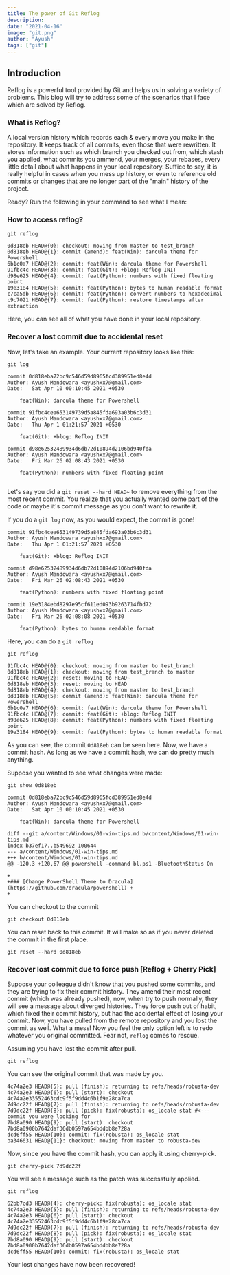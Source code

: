 ```yaml
---
title: The power of Git Reflog
description:
date: "2021-04-16"
image: "git.png"
author: "Ayush"
tags: ["git"]
---
```


## Introduction

Reflog is a powerful tool provided by Git and helps us in solving a variety of problems. This blog will try to address some of the scenarios that I face which are solved by Reflog.

### What is Reflog?

A local version history which records each & every move you make in the repository. It keeps track of all commits, even those that were rewritten. It stores information such as which branch you checked out from, which stash you applied, what commits you ammend, your merges, your rebases, every little detail about what happens in your local repository.
Suffice to say, it is really helpful in cases when you mess up history, or even to reference old commits or changes that are no longer part of the "main" history of the project.

Ready? Run the following in your command to see what I mean:

### How to access reflog?

```
git reflog
```

```
0d818eb HEAD@{0}: checkout: moving from master to test_branch
0d818eb HEAD@{1}: commit (amend): feat(Win): darcula theme for Powershell
6b1c0a7 HEAD@{2}: commit: feat(Win): darcula theme for Powershell
91fbc4c HEAD@{3}: commit: feat(Git): +blog: Reflog INIT
d98e625 HEAD@{4}: commit: feat(Python): numbers with fixed floating point
19e3184 HEAD@{5}: commit: feat(Python): bytes to human readable format
c7ca5db HEAD@{6}: commit: feat(Python): convert numbers to hexadecimal
c9c7021 HEAD@{7}: commit: feat(Python): restore timestamps after extraction
```

Here, you can see all of what you have done in your local repository.

### Recover a lost commit due to accidental reset

Now, let's take an example.
Your current repository looks like this:

```
git log
```

```
commit 0d818eba72bc9c546d59d8965fcd389951ed8e4d
Author: Ayush Mandowara <ayushxx7@gmail.com>
Date:   Sat Apr 10 00:10:45 2021 +0530

    feat(Win): darcula theme for Powershell

commit 91fbc4cea653149739d5a845fda693a03b6c3d31
Author: Ayush Mandowara <ayushxx7@gmail.com>
Date:   Thu Apr 1 01:21:57 2021 +0530

    feat(Git): +blog: Reflog INIT

commit d98e62532489934d6db72d10894d2106bd940fda
Author: Ayush Mandowara <ayushxx7@gmail.com>
Date:   Fri Mar 26 02:08:43 2021 +0530

    feat(Python): numbers with fixed floating point


```

Let's say you did a `git reset --hard HEAD~` to remove everything from the most recent commit.
You realize that you actually wanted some part of the code or maybe it's commit message as you don't want to rewrite it.

If you do a `git log` now, as you would expect, the commit is gone!

```
commit 91fbc4cea653149739d5a845fda693a03b6c3d31
Author: Ayush Mandowara <ayushxx7@gmail.com>
Date:   Thu Apr 1 01:21:57 2021 +0530

    feat(Git): +blog: Reflog INIT

commit d98e62532489934d6db72d10894d2106bd940fda
Author: Ayush Mandowara <ayushxx7@gmail.com>
Date:   Fri Mar 26 02:08:43 2021 +0530

    feat(Python): numbers with fixed floating point

commit 19e3184ebd8297e95cf611ed093b9263714fbd72
Author: Ayush Mandowara <ayushxx7@gmail.com>
Date:   Fri Mar 26 02:08:08 2021 +0530

    feat(Python): bytes to human readable format
```

Here, you can do a `git reflog`

```
git reflog
```

```
91fbc4c HEAD@{0}: checkout: moving from master to test_branch
0d818eb HEAD@{1}: checkout: moving from test_branch to master
91fbc4c HEAD@{2}: reset: moving to HEAD~
0d818eb HEAD@{3}: reset: moving to HEAD
0d818eb HEAD@{4}: checkout: moving from master to test_branch
0d818eb HEAD@{5}: commit (amend): feat(Win): darcula theme for Powershell
6b1c0a7 HEAD@{6}: commit: feat(Win): darcula theme for Powershell
91fbc4c HEAD@{7}: commit: feat(Git): +blog: Reflog INIT
d98e625 HEAD@{8}: commit: feat(Python): numbers with fixed floating point
19e3184 HEAD@{9}: commit: feat(Python): bytes to human readable format
```

As you can see, the commit `0d818eb` can be seen here.
Now, we have a commit hash. As long as we have a commit hash, we can do pretty much anything.

Suppose you wanted to see what changes were made:

```
git show 0d818eb
```

```
commit 0d818eba72bc9c546d59d8965fcd389951ed8e4d
Author: Ayush Mandowara <ayushxx7@gmail.com>
Date:   Sat Apr 10 00:10:45 2021 +0530

    feat(Win): darcula theme for Powershell

diff --git a/content/Windows/01-win-tips.md b/content/Windows/01-win-tips.md
index b37ef17..b549692 100644
--- a/content/Windows/01-win-tips.md
+++ b/content/Windows/01-win-tips.md
@@ -120,3 +120,67 @@ powershell -command bl.ps1 -BluetoothStatus On

+
+### [Change PowerShell Theme to Dracula](https://github.com/dracula/powershell) +
+
```

You can checkout to the commit

```
git checkout 0d818eb
```

You can reset back to this commit. It will make so as if you never deleted the commit in the first place.

```
git reset --hard 0d818eb
```

### Recover lost commit due to force push [Reflog + Cherry Pick]

Suppose your colleague didn't know that you pushed some commits, and they are trying to fix their commit history.
They amend their most recent commit (which was already pushed), now, when try to push normally, they will see a message about diverged histories.
They force push out of habit, which fixed their commit history, but had the accidental effect of losing your commit.
Now, you have pulled from the remote repository and you lost the commit as well.
What a mess! Now you feel the only option left is to redo whatever you original committed.
Fear not, `reflog` comes to rescue.

Assuming you have lost the commit after pull.

```
git reflog
```

You can see the original commit that was made by you.

```
4c74a2e3 HEAD@{5}: pull (finish): returning to refs/heads/robusta-dev
4c74a2e3 HEAD@{6}: pull (start): checkout 4c74a2e33552463cdc9f5f9dd4c6b1f9e28ca7ca
7d9dc22f HEAD@{7}: pull (finish): returning to refs/heads/robusta-dev
7d9dc22f HEAD@{8}: pull (pick): fix(robusta): os_locale stat #<--- commit you were looking for
7bd8a090 HEAD@{9}: pull (start): checkout 7bd8a0900b7642daf36db0597a654bddbb8e728a
dcd6ff55 HEAD@{10}: commit: fix(robusta): os_locale stat
ba346631 HEAD@{11}: checkout: moving from master to robusta-dev
```

Now, since you have the commit hash, you can apply it using cherry-pick.

```
git cherry-pick 7d9dc22f
```

You will see a message such as the patch was successfully applied.

```
git reflog
```

```
62bb7cd3 HEAD@{4}: cherry-pick: fix(robusta): os_locale stat
4c74a2e3 HEAD@{5}: pull (finish): returning to refs/heads/robusta-dev
4c74a2e3 HEAD@{6}: pull (start): checkout 4c74a2e33552463cdc9f5f9dd4c6b1f9e28ca7ca
7d9dc22f HEAD@{7}: pull (finish): returning to refs/heads/robusta-dev
7d9dc22f HEAD@{8}: pull (pick): fix(robusta): os_locale stat
7bd8a090 HEAD@{9}: pull (start): checkout 7bd8a0900b7642daf36db0597a654bddbb8e728a
dcd6ff55 HEAD@{10}: commit: fix(robusta): os_locale stat
```

Your lost changes have now been recovered!
